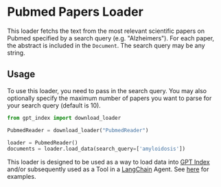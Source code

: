 # Pubmed Papers Loader

This loader fetchs the text from the most relevant scientific papers on Pubmed specified by a search query (e.g. "Alzheimers"). For each paper, the abstract is included in the `Document`. The search query may be any string.

## Usage

To use this loader, you need to pass in the search query. You may also optionally specify the maximum number of papers you want to parse for your search query (default is 10).

```python
from gpt_index import download_loader

PubmedReader = download_loader("PubmedReader")

loader = PubmedReader()
documents = loader.load_data(search_query=['amyloidosis'])
```

This loader is designed to be used as a way to load data into [GPT Index](https://github.com/jerryjliu/gpt_index/tree/main/gpt_index) and/or subsequently used as a Tool in a [LangChain](https://github.com/hwchase17/langchain) Agent. See [here](https://github.com/emptycrown/loader-hub/tree/main) for examples.
